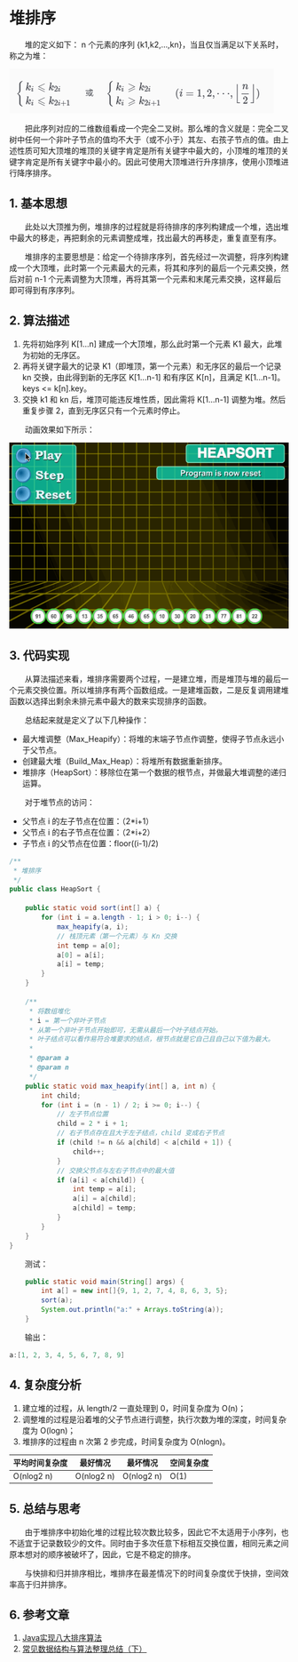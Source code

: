 #  堆排序

　　堆的定义如下： n 个元素的序列 {k1,k2,...,kn}，当且仅当满足以下关系时，称之为堆：

![](image/堆定义.png)

　　把此序列对应的二维数组看成一个完全二叉树。那么堆的含义就是：完全二叉树中任何一个非叶子节点的值均不大于（或不小于）其左、右孩子节点的值。由上述性质可知大顶堆的堆顶的关键字肯定是所有关键字中最大的，小顶堆的堆顶的关键字肯定是所有关键字中最小的。因此可使用大顶堆进行升序排序，使用小顶堆进行降序排序。

## 1. 基本思想

　　此处以大顶推为例，堆排序的过程就是将待排序的序列构建成一个堆，选出堆中最大的移走，再把剩余的元素调整成堆，找出最大的再移走，重复直至有序。

　　堆排序的主要思想是：给定一个待排序序列，首先经过一次调整，将序列构建成一个大顶堆，此时第一个元素最大的元素，将其和序列的最后一个元素交换，然后对前 n-1 个元素调整为大顶堆，再将其第一个元素和末尾元素交换，这样最后即可得到有序序列。

## 2. 算法描述

1. 先将初始序列 K[1...n] 建成一个大顶堆，那么此时第一个元素 K1 最大，此堆为初始的无序区。
2. 再将关键字最大的记录 K1（即堆顶，第一个元素）和无序区的最后一个记录 kn 交换，由此得到新的无序区 K[1...n-1] 和有序区 K[n]，且满足 K[1...n-1]。keys <= k[n].key。
3. 交换 k1 和 kn 后，堆顶可能违反堆性质，因此需将 K[1...n-1] 调整为堆。然后重复步骤 2，直到无序区只有一个元素时停止。

　　动画效果如下所示：

![](image/堆排序.gif)

## 3. 代码实现

　　从算法描述来看，堆排序需要两个过程，一是建立堆，而是堆顶与堆的最后一个元素交换位置。所以堆排序有两个函数组成。一是建堆函数，二是反复调用建堆函数以选择出剩余未排元素中最大的数来实现排序的函数。

　　总结起来就是定义了以下几种操作：

* 最大堆调整（Max_Heapify）：将堆的末端子节点作调整，使得子节点永远小于父节点。
* 创建最大堆（Build_Max_Heap）：将堆所有数据重新排序。
* 堆排序（HeapSort）：移除位在第一个数据的根节点，并做最大堆调整的递归运算。

　　对于堆节点的访问：

* 父节点 i 的左子节点在位置：（2*i+1）
* 父节点 i 的右子节点在位置：（2*i+2）
* 子节点 i 的父节点在位置：floor((i-1)/2)

```java
/**
 * 堆排序
 */
public class HeapSort {

    public static void sort(int[] a) {
        for (int i = a.length - 1; i > 0; i--) {
            max_heapify(a, i);
            // 栈顶元素（第一个元素）与 Kn 交换
            int temp = a[0];
            a[0] = a[i];
            a[i] = temp;
        }
    }

    /**
     * 将数组堆化
     * i = 第一个非叶子节点
     * 从第一个非叶子节点开始即可，无需从最后一个叶子结点开始。
     * 叶子结点可以看作易符合堆要求的结点，根节点就是它自己且自己以下值为最大。
     *
     * @param a
     * @param n
     */
    public static void max_heapify(int[] a, int n) {
        int child;
        for (int i = (n - 1) / 2; i >= 0; i--) {
            // 左子节点位置
            child = 2 * i + 1;
            // 右子节点存在且大于左子结点，child 变成右子节点
            if (child != n && a[child] < a[child + 1]) {
                child++;
            }
            // 交换父节点与左右子节点中的最大值
            if (a[i] < a[child]) {
                int temp = a[i];
                a[i] = a[child];
                a[child] = temp;
            }
        }
    }
}
```

　　测试：

```java
    public static void main(String[] args) {
        int a[] = new int[]{9, 1, 2, 7, 4, 8, 6, 3, 5};
        sort(a);
        System.out.println("a:" + Arrays.toString(a));
    }
```

　　输出：

```java
a:[1, 2, 3, 4, 5, 6, 7, 8, 9]
```

## 4. 复杂度分析

1. 建立堆的过程，从 length/2 一直处理到 0，时间复杂度为 O(n)；
2. 调整堆的过程是沿着堆的父子节点进行调整，执行次数为堆的深度，时间复杂度为 O(logn)；
3. 堆排序的过程由 n 次第 2 步完成，时间复杂度为 O(nlogn)。

| 平均时间复杂度 | 最好情况   | 最坏情况   | 空间复杂度 |
| -------------- | ---------- | ---------- | ---------- |
| O(nlog2 n)     | O(nlog2 n) | O(nlog2 n) | O(1)       |

## 5. 总结与思考

　　由于堆排序中初始化堆的过程比较次数比较多，因此它不太适用于小序列，也不适宜于记录数较少的文件。同时由于多次任意下标相互交换位置，相同元素之间原本想对的顺序被破坏了，因此，它是不稳定的排序。

　　与快排和归并排序相比，堆排序在最差情况下的时间复杂度优于快排，空间效率高于归并排序。

## 6. 参考文章

1. [Java实现八大排序算法](https://www.cnblogs.com/morethink/p/8419151.html)
3. [常见数据结构与算法整理总结（下）](https://www.jianshu.com/p/42f81846c0fb)

